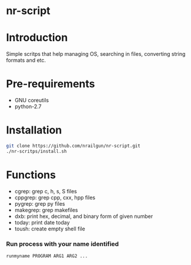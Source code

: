 nr-script
=========

# Introduction
Simple scritps that help managing OS, searching in files, converting string formats and
etc.

# Pre-requirements
* GNU coreutils
* python-2.7

# Installation
```bash
git clone https://github.com/nrailgun/nr-script.git
./nr-scritps/install.sh
```

# Functions
* cgrep: grep c, h, s, S files
* cppgrep: grep cpp, cxx, hpp files
* pygrep: grep py files
* makegrep: grep makefiles
* dxb: print hex, decimal, and binary form of given number
* today: print date today
* toush: create empty shell file

### Run process with your name identified
```
runmyname PROGRAM ARG1 ARG2 ...
```
